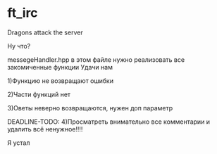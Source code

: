 # ft_irc
Dragons attack the server

Ну что?

messegeHandler.hpp в этом файле нужно реализовать все закомиченные функции
Удачи нам

1)Функцию не возвращают ошибки

2)Части функций нет

3)Оветы неверно возвращаются, нужен доп параметр

DEADLINE-TODO:
4)Просматреть внимательно все комментарии и удалить всё ненужное!!!!

Я устал
